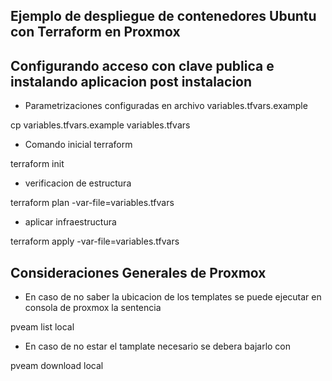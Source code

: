 ## Ejemplo de despliegue de contenedores Ubuntu con Terraform en Proxmox
## Configurando acceso con clave publica e instalando aplicacion post instalacion

* Parametrizaciones configuradas en archivo variables.tfvars.example

cp variables.tfvars.example variables.tfvars

* Comando inicial terraform

terraform init

* verificacion de estructura

terraform plan -var-file=variables.tfvars

* aplicar infraestructura

terraform apply -var-file=variables.tfvars

## Consideraciones Generales de Proxmox

* En caso de no saber la ubicacion de los templates se puede ejecutar en consola de proxmox la sentencia

pveam list local

* En caso de no estar el tamplate necesario se debera bajarlo con

pveam download local <template-name>

